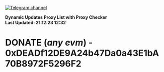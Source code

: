 [![Telegram channel](https://img.shields.io/endpoint?url=https://runkit.io/damiankrawczyk/telegram-badge/branches/master?url=https://t.me/n4z4v0d)](https://t.me/n4z4v0d) 

**Dynamic Updates Proxy List with Proxy Checker**  
**Last Updated: 21.12.23 12:32**

# DONATE (_any evm_) - 0xDEADf12DE9A24b47Da0a43E1bA70B8972F5296F2
